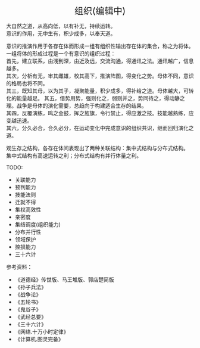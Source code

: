 <center><font size=5>组织(编辑中)</font></center>

大自然之道，从高向低，以有补无，持续运转。<br/>
意识的作用，无中生有，积少成多，以奉天道。<br/>

意识的推演作用于各存在体而形成一组有组织性输出存在体的集合，称之为将体。<br/>
一组将体的形成过程是一个有意识的组织过程：<br/>
首先，建立联系，由浅到深，由近及远，交流沟通，得通讯之法。通讯越广，信息越多。<br/>
其次，分析有无，审其雌雄，校其高下，推演阵图，得变化之势。母体不同，意识的格局也将不同。<br/>
其三，既知其母，以为其子，凝聚能量，积少成多，得补给之道。母体越大，可转化的能量越足。
其五，借势用势，强则化之，弱则并之，势同待之，得动静之理。战争是母体的演化需要，总趋向于构建适合生存的结果。<br/>
其四，反覆演练，鸣之金鼓，挥之旌旗，令行禁止，得应激之技。技能越熟练，应变越迅速。<br/>
其六，分久必合，合久必分，在运动变化中完成意识的组织共识，继而回归演化之道。<br/>

观生存之结构，各存在体间表现出了两种关联结构：集中式结构与分布式结构。<br/>
集中式结构有高速运转之利；分布式结构有并行体量之利。<br/>


TODO: 
* 关联能力
* 预判能力
* 技能法则
* 迁就不得
* 集权高效性
* 亲密度
* 集结调度(组织能力)
* 分布并行性
* 领域保护
* 控损能力
* 三十六计


参考资料：
* 《道德经》传世版、马王堆版、郭店楚简版
* 《孙子兵法》
* 《战争论》
* 《五轮书》
* 《鬼谷子》
* 《武经总要》
* 《三十六计》
* 《网络.十万小时定律》
* 《计算机.图灵完备》

